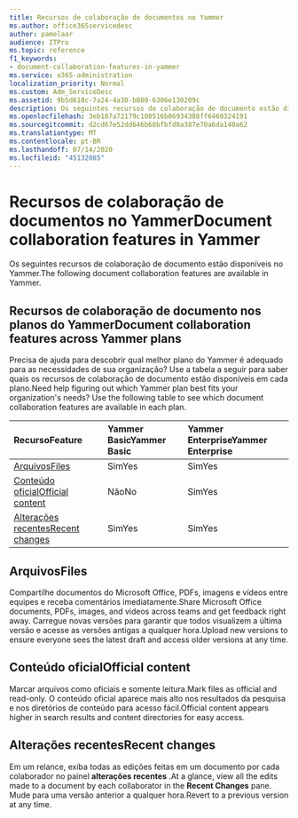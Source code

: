 ```yaml
---
title: Recursos de colaboração de documentos no Yammer
ms.author: office365servicedesc
author: pamelaar
audience: ITPro
ms.topic: reference
f1_keywords:
- document-collaboration-features-in-yammer
ms.service: o365-administration
localization_priority: Normal
ms.custom: Adm_ServiceDesc
ms.assetid: 9b5d618c-7a24-4a30-b880-6306e130209c
description: Os seguintes recursos de colaboração de documento estão disponíveis no Yammer.
ms.openlocfilehash: 3eb187a72179c108516b86934388ff6460324191
ms.sourcegitcommit: d2cd67e52dd646b68bfbfd8a387e70a6da140a62
ms.translationtype: MT
ms.contentlocale: pt-BR
ms.lasthandoff: 07/14/2020
ms.locfileid: "45132085"
---
```

# <a name="document-collaboration-features-in-yammer"></a><span data-ttu-id="43fd5-103">Recursos de colaboração de documentos no Yammer</span><span class="sxs-lookup"><span data-stu-id="43fd5-103">Document collaboration features in Yammer</span></span>

<span data-ttu-id="43fd5-104">Os seguintes recursos de colaboração de documento estão disponíveis no Yammer.</span><span class="sxs-lookup"><span data-stu-id="43fd5-104">The following document collaboration features are available in Yammer.</span></span>
  
## <a name="document-collaboration-features-across-yammer-plans"></a><span data-ttu-id="43fd5-105">Recursos de colaboração de documento nos planos do Yammer</span><span class="sxs-lookup"><span data-stu-id="43fd5-105">Document collaboration features across Yammer plans</span></span>

<span data-ttu-id="43fd5-p101">Precisa de ajuda para descobrir qual melhor plano do Yammer é adequado para as necessidades de sua organização? Use a tabela a seguir para saber quais os recursos de colaboração de documento estão disponíveis em cada plano.</span><span class="sxs-lookup"><span data-stu-id="43fd5-p101">Need help figuring out which Yammer plan best fits your organization's needs? Use the following table to see which document collaboration features are available in each plan.</span></span>
  
|<span data-ttu-id="43fd5-108">**Recurso**</span><span class="sxs-lookup"><span data-stu-id="43fd5-108">**Feature**</span></span>|<span data-ttu-id="43fd5-109">**Yammer Basic**</span><span class="sxs-lookup"><span data-stu-id="43fd5-109">**Yammer Basic**</span></span>|<span data-ttu-id="43fd5-110">**Yammer Enterprise**</span><span class="sxs-lookup"><span data-stu-id="43fd5-110">**Yammer Enterprise**</span></span>|
|:-----|:-----|:-----|
|[<span data-ttu-id="43fd5-111">Arquivos</span><span class="sxs-lookup"><span data-stu-id="43fd5-111">Files</span></span>](document-collaboration-features-in-yammer.md#files) <br/> |<span data-ttu-id="43fd5-112">Sim</span><span class="sxs-lookup"><span data-stu-id="43fd5-112">Yes</span></span>  <br/> |<span data-ttu-id="43fd5-113">Sim</span><span class="sxs-lookup"><span data-stu-id="43fd5-113">Yes</span></span>  <br/> |
|[<span data-ttu-id="43fd5-114">Conteúdo oficial</span><span class="sxs-lookup"><span data-stu-id="43fd5-114">Official content</span></span>](document-collaboration-features-in-yammer.md#official-content) <br/> |<span data-ttu-id="43fd5-115">Não</span><span class="sxs-lookup"><span data-stu-id="43fd5-115">No</span></span>  <br/> |<span data-ttu-id="43fd5-116">Sim</span><span class="sxs-lookup"><span data-stu-id="43fd5-116">Yes</span></span>  <br/> |
|[<span data-ttu-id="43fd5-117">Alterações recentes</span><span class="sxs-lookup"><span data-stu-id="43fd5-117">Recent changes</span></span>](document-collaboration-features-in-yammer.md#recent-changes) <br/> |<span data-ttu-id="43fd5-118">Sim</span><span class="sxs-lookup"><span data-stu-id="43fd5-118">Yes</span></span>  <br/> |<span data-ttu-id="43fd5-119">Sim</span><span class="sxs-lookup"><span data-stu-id="43fd5-119">Yes</span></span>  <br/> |

## <a name="files"></a><span data-ttu-id="43fd5-120">Arquivos</span><span class="sxs-lookup"><span data-stu-id="43fd5-120">Files</span></span>

<span data-ttu-id="43fd5-121">Compartilhe documentos do Microsoft Office, PDFs, imagens e vídeos entre equipes e receba comentários imediatamente.</span><span class="sxs-lookup"><span data-stu-id="43fd5-121">Share Microsoft Office documents, PDFs, images, and videos across teams and get feedback right away.</span></span> <span data-ttu-id="43fd5-122">Carregue novas versões para garantir que todos visualizem a última versão e acesse as versões antigas a qualquer hora.</span><span class="sxs-lookup"><span data-stu-id="43fd5-122">Upload new versions to ensure everyone sees the latest draft and access older versions at any time.</span></span>
  
## <a name="official-content"></a><span data-ttu-id="43fd5-123">Conteúdo oficial</span><span class="sxs-lookup"><span data-stu-id="43fd5-123">Official content</span></span>

<span data-ttu-id="43fd5-124">Marcar arquivos como oficiais e somente leitura.</span><span class="sxs-lookup"><span data-stu-id="43fd5-124">Mark files as official and read-only.</span></span> <span data-ttu-id="43fd5-125">O conteúdo oficial aparece mais alto nos resultados da pesquisa e nos diretórios de conteúdo para acesso fácil.</span><span class="sxs-lookup"><span data-stu-id="43fd5-125">Official content appears higher in search results and content directories for easy access.</span></span>

## <a name="recent-changes"></a><span data-ttu-id="43fd5-126">Alterações recentes</span><span class="sxs-lookup"><span data-stu-id="43fd5-126">Recent changes</span></span>

<span data-ttu-id="43fd5-127">Em um relance, exiba todas as edições feitas em um documento por cada colaborador no painel **alterações recentes** .</span><span class="sxs-lookup"><span data-stu-id="43fd5-127">At a glance, view all the edits made to a document by each collaborator in the **Recent Changes** pane.</span></span> <span data-ttu-id="43fd5-128">Mude para uma versão anterior a qualquer hora.</span><span class="sxs-lookup"><span data-stu-id="43fd5-128">Revert to a previous version at any time.</span></span>
  